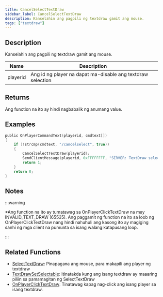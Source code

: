 ```yaml
---
title: CancelSelectTextDraw
sidebar_label: CancelSelectTextDraw
description: Kanselahin ang pagpili ng textdraw gamit ang mouse.
tags: ["textdraw"]
---
```


## Description

Kanselahin ang pagpili ng textdraw gamit ang mouse.

| Name     | Description                                                         |
| -------- | ------------------------------------------------------------------- |
| playerid | Ang id ng player na dapat ma-disable ang textdraw selection         |

## Returns

Ang function na ito ay hindi nagbabalik ng anumang value.

## Examples

```c
public OnPlayerCommandText(playerid, cmdtext[])
{
    if (!strcmp(cmdtext, "/cancelselect", true))
    {
        CancelSelectTextDraw(playerid);
        SendClientMessage(playerid, 0xFFFFFFFF, "SERVER: TextDraw selection disabled!");
        return 1;
    }
    return 0;
}
```

## Notes

:::warning

\*Ang function na ito ay tumatawag sa OnPlayerClickTextDraw na may INVALID_TEXT_DRAW (65535). Ang paggamit ng function na ito sa loob ng OnPlayerClickTextDraw nang hindi nahuhuli ang kasong ito ay magiging sanhi ng mga client na pumunta sa isang walang katapusang loop.

:::

## Related Functions

- [SelectTextDraw](SelectTextDraw): Pinapagana ang mouse, para makapili ang player ng textdraw
- [TextDrawSetSelectable](TextDrawSetSelectable): Itinatakda kung ang isang textdraw ay maaaring piliin sa pamamagitan ng SelectTextDraw
- [OnPlayerClickTextDraw](../callbacks/OnPlayerClickTextDraw): Tinatawag kapag nag-click ang isang player sa isang textdraw.